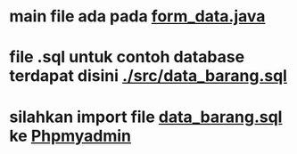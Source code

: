 # main file ada pada <a href=https://github.com/d4xwrld/java-sql/blob/main/src/form_data.java>form_data.java</a>

# file .sql untuk contoh database terdapat disini <a href=https://github.com/d4xwrld/java-sql/blob/main/src/data_barang.sql>./src/data_barang.sql</a>

# silahkan import file <a href=https://github.com/d4xwrld/java-sql/blob/main/src/data_barang.sql>data_barang.sql</a> ke <a href=http://localhost/phpmyadmin>Phpmyadmin</a>


